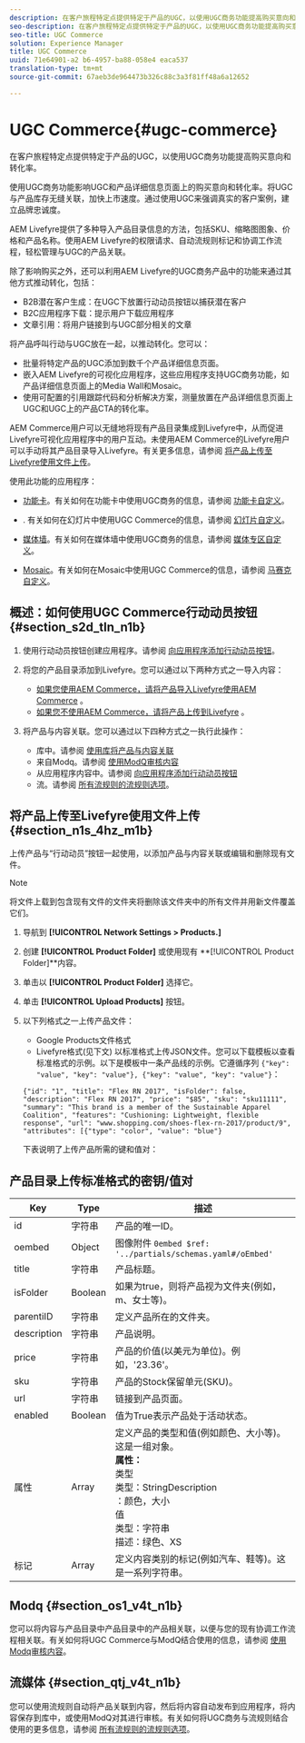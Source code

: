 ```yaml
---
description: 在客户旅程特定点提供特定于产品的UGC，以使用UGC商务功能提高购买意向和转化率。
seo-description: 在客户旅程特定点提供特定于产品的UGC，以使用UGC商务功能提高购买意向和转化率。
seo-title: UGC Commerce
solution: Experience Manager
title: UGC Commerce
uuid: 71e64901-a2 b6-4957-ba88-058e4 eaca537
translation-type: tm+mt
source-git-commit: 67aeb3de964473b326c88c3a3f81ff48a6a12652

---
```



# UGC Commerce{#ugc-commerce}

在客户旅程特定点提供特定于产品的UGC，以使用UGC商务功能提高购买意向和转化率。

使用UGC商务功能影响UGC和产品详细信息页面上的购买意向和转化率。将UGC与产品库存无缝关联，加快上市速度。通过使用UGC来强调真实的客户案例，建立品牌忠诚度。

AEM Livefyre提供了多种导入产品目录信息的方法，包括SKU、缩略图图象、价格和产品名称。使用AEM Livefyre的权限请求、自动流规则标记和协调工作流程，轻松管理与UGC的产品关联。

除了影响购买之外，还可以利用AEM Livefyre的UGC商务产品中的功能来通过其他方式推动转化，包括：

* B2B潜在客户生成：在UGC下放置行动动员按钮以捕获潜在客户
* B2C应用程序下载：提示用户下载应用程序
* 文章引用：将用户链接到与UGC部分相关的文章

将产品呼叫行动与UGC放在一起，以推动转化。您可以：

* 批量将特定产品的UGC添加到数千个产品详细信息页面。
* 嵌入AEM Livefyre的可视化应用程序，这些应用程序支持UGC商务功能，如产品详细信息页面上的Media Wall和Mosaic。
* 使用可配置的引用跟踪代码和分析解决方案，测量放置在产品详细信息页面上UGC和UGC上的产品CTA的转化率。

AEM Commerce用户可以无缝地将现有产品目录集成到Livefyre中，从而促进Livefyre可视化应用程序中的用户互动。未使用AEM Commerce的Livefyre用户可以手动将其产品目录导入Livefyre。有关更多信息，请参阅 [将产品上传至Livefyre使用文件上传](/help/using/c-features-livefyre/c-ugc-commerce.md)。

使用此功能的应用程序：

* [功能卡](../c-about-apps/c-feature-card-app/c-feature-card-app.md#c_feature_card_app)。有关如何在功能卡中使用UGC商务的信息，请参阅 [功能卡自定义](../c-about-apps/c-feature-card-app/c-feature-card-app.md#section_uds_gzm_5y)。

* [](../c-about-apps/c-filmstrip-app/c-filmstrip-app.md#concept_jpc_n2j_jbb). 有关如何在幻灯片中使用UGC Commerce的信息，请参阅 [幻灯片自定义](../c-about-apps/c-filmstrip-app/c-filmstrip-customizations.md#c_filmstrip_customizations)。

* [媒体墙](../c-about-apps/c-media-wall-app/c-media-wall-app.md#c_media_wall_app)。有关如何在媒体墙中使用UGC商务的信息，请参阅 [媒体专区自定义](../c-about-apps/c-media-wall-app/r-media-wall-customizations.md#r_media_wall_customizations)。

* [Mosaic](../c-about-apps/c-mosaic-app/c-mosaic-app.md#c_mosaic_app)。有关如何在Mosaic中使用UGC Commerce的信息，请参阅 [马赛克自定义](../c-about-apps/c-mosaic-app/c-mosaic-customizations.md#c_mosaic_customizations)。

## 概述：如何使用UGC Commerce行动动员按钮 {#section_s2d_tln_n1b}

1. 使用行动动员按钮创建应用程序。请参阅 [向应用程序添加行动动员按钮](/help/using/c-features-livefyre/c-call-to-action-button.md#task_36190DD1C8204C7793CB7EEA379C2155)。
1. 将您的产品目录添加到Livefyre。您可以通过以下两种方式之一导入内容：

   * [如果您使用AEM Commerce，请将产品导入Livefyre使用AEM Commerce](https://helpx.adobe.com/experience-manager/6-4/sites/administering/using/livefyre.html) 。
   * [如果您不使用AEM Commerce，请将产品上传到Livefyre](/help/using/c-features-livefyre/c-ugc-commerce.md) 。

1. 将产品与内容关联。您可以通过以下四种方式之一执行此操作：

   * 库中。请参阅 [使用库将产品与内容关联](../c-library/t-associate-products-with-content-using-the-library.md#t_associate_products_with_content_using_the_library)
   * 来自Modq。请参阅 [使用ModQ审核内容](/help/using/c-features-livefyre/c-about-moderation/c-modq.md)
   * 从应用程序内容中。请参阅 [向应用程序添加行动动员按钮](/help/using/c-features-livefyre/c-call-to-action-button.md)
   * 流。请参阅 [所有流规则的流规则选项](../c-streams/c-stream-rule-options-for-all-stream-rules.md#c_stream_rule_options_for_all_stream_rules)。

## 将产品上传至Livefyre使用文件上传 {#section_n1s_4hz_m1b}

上传产品与“行动动员”按钮一起使用，以添加产品与内容关联或编辑和删除现有文件。

>[!NOTE]
>
>将文件上载到包含现有文件的文件夹将删除该文件夹中的所有文件并用新文件覆盖它们。

1. 导航到 **[!UICONTROL Network Settings > Products.]**
1. 创建 **[!UICONTROL Product Folder]** 或使用现有 **[!UICONTROL Product Folder]**内容。

1. 单击以 **[!UICONTROL Product Folder]** 选择它。
1. 单击 **[!UICONTROL Upload Products]** 按钮。
1. 以下列格式之一上传产品文件：

   * Google Products文件格式
   * Livefyre格式(见下文)
   以标准格式上传JSON文件。您可以下载模板以查看标准格式的示例。以下是模板中一条产品线的示例。它遵循序列 `{"key": "value", "key": "value"}, {"key": "value", "key": "value"}`：

   ```
   {"id": "1", "title": "Flex RN 2017", "isFolder": false, "description": "Flex RN 2017", "price": "$85", "sku": "sku11111", "summary": "This brand is a member of the Sustainable Apparel Coalition", "features": "Cushioning: Lightweight, flexible response", "url": "www.shopping.com/shoes-flex-rn-2017/product/9", "attributes": [{"type": "color", "value": "blue"}
   ```

   下表说明了上传产品所需的键和值对：

## 产品目录上传标准格式的密钥/值对

| Key | Type | 描述 |
|--- |--- |--- |
| id | 字符串 | 产品的唯一ID。 |
| oembed | Object | 图像附件 `0embed $ref: '../partials/schemas.yaml#/oEmbed'` |
| title | 字符串 | 产品标题。 |
| isFolder | Boolean | 如果为true，则将产品视为文件夹(例如，m、女士等)。 |
| parentiID | 字符串 | 定义产品所在的文件夹。 |
| description | 字符串 | 产品说明。 |
| price | 字符串 | 产品的价值(以美元为单位)。例如，&#39;23.36&#39;。 |
| sku | 字符串 | 产品的Stock保留单元(SKU)。 |
| url | 字符串 | 链接到产品页面。 |
| enabled | Boolean | 值为True表示产品处于活动状态。 |
| 属性 | Array | 定义产品的类型和值(例如颜色、大小等)。这是一组对象。</br>**属性：**</br>类型 </br>类型：StringDescription</br>：颜色，大小 </br>值 </br>类型：字符串 </br>描述：绿色、XS |
| 标记 | Array | 定义内容类别的标记(例如汽车、鞋等)。这是一系列字符串。 |

## Modq {#section_os1_v4t_n1b}

您可以将内容与产品目录中产品目录中的产品相关联，以便与您的现有协调工作流程相关联。有关如何将UGC Commerce与ModQ结合使用的信息，请参阅 [使用Modq审核内容](/help/using/c-features-livefyre/c-about-moderation/c-moderate-content-using-app-content.md)。

## 流媒体 {#section_qtj_v4t_n1b}

您可以使用流规则自动将产品关联到内容，然后将内容自动发布到应用程序，将内容保存到库中，或使用ModQ对其进行审核。有关如何将UGC商务与流规则结合使用的更多信息，请参阅 [所有流规则的流规则选项](../c-streams/c-stream-rule-options-for-all-stream-rules.md#c_stream_rule_options_for_all_stream_rules)。
